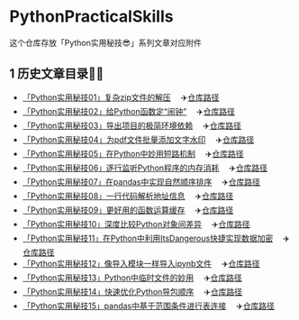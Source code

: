# PythonPracticalSkills
这个仓库存放「Python实用秘技😎」系列文章对应附件



## 1 历史文章目录👨‍💻

- [「Python实用秘技01」复杂zip文件的解压](https://www.cnblogs.com/feffery/p/15668669.html) 　:airplane:[仓库路径](./历史文章/「Python实用秘技01」复杂zip文件的解压)
- [「Python实用秘技02」给Python函数定“闹钟”](https://www.cnblogs.com/feffery/p/15676516.html) 　:airplane:[仓库路径](./历史文章/「Python实用秘技02」给Python函数定“闹钟”)
- [「Python实用秘技03」导出项目的极简环境依赖](https://www.cnblogs.com/feffery/p/15712273.html) 　:airplane:[仓库路径](./历史文章/「Python实用秘技03」导出项目的极简环境依赖)
- [「Python实用秘技04」为pdf文件批量添加文字水印](https://www.cnblogs.com/feffery/p/15827573.html) 　:airplane:[仓库路径](./历史文章/「Python实用秘技04」为pdf文件批量添加文字水印)
- [「Python实用秘技05」在Python中妙用短路机制](https://www.cnblogs.com/feffery/p/15906089.html) 　:airplane:[仓库路径](./历史文章/「Python实用秘技05」在Python中妙用短路机制)
- [「Python实用秘技06」逐行监听Python程序的内存消耗](https://www.cnblogs.com/feffery/p/15928369.html) 　:airplane:[仓库路径](./历史文章/「Python实用秘技06」逐行监听Python程序的内存消耗)
- [「Python实用秘技07」在pandas中实现自然顺序排序](https://www.cnblogs.com/feffery/p/16156984.html) 　:airplane:[仓库路径](./历史文章/「Python实用秘技07」在pandas中实现自然顺序排序)
- [「Python实用秘技08」一行代码解析地址信息](https://www.cnblogs.com/feffery/p/16226067.html) 　:airplane:[仓库路径](./历史文章/「Python实用秘技08」一行代码解析地址信息)
- [「Python实用秘技09」更好用的函数运算缓存](https://www.cnblogs.com/feffery/p/16515158.html) 　:airplane:[仓库路径](./历史文章/「Python实用秘技09」更好用的函数运算缓存)
- [「Python实用秘技10」深度比较Python对象间差异](https://www.cnblogs.com/feffery/p/16557188.html) 　:airplane:[仓库路径](./历史文章/「Python实用秘技10」深度比较Python对象间差异)
- [「Python实用秘技11」在Python中利用ItsDangerous快捷实现数据加密](https://www.cnblogs.com/feffery/p/16886578.html) 　:airplane:[仓库路径](./历史文章/「Python实用秘技11」在Python中利用ItsDangerous快捷实现数据加密)
- [「Python实用秘技12」像导入模块一样导入ipynb文件](https://www.cnblogs.com/feffery/p/17047147.html) 　:airplane:[仓库路径](./历史文章/「Python实用秘技12」像导入模块一样导入ipynb文件)
- [「Python实用秘技13」Python中临时文件的妙用](https://www.cnblogs.com/feffery/p/17157404.html) 　:airplane:[仓库路径](./历史文章/「Python实用秘技13」Python中临时文件的妙用)
- [「Python实用秘技14」快速优化Python导包顺序](https://www.cnblogs.com/feffery/p/17483380.html) 　:airplane:[仓库路径](./历史文章/「Python实用秘技14」快速优化Python导包顺序)
- [「Python实用秘技15」pandas中基于范围条件进行表连接](https://www.cnblogs.com/feffery/p/17537401.html) 　:airplane:[仓库路径](./历史文章/「Python实用秘技15」pandas中基于范围条件进行表连接)
